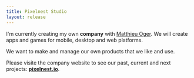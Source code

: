 ```yaml
---
title: Pixelnest Studio
layout: release
---
```


I'm currently creating my own **company** with [Matthieu Oger](http://www.solarsailer.net). We will create apps and games for mobile, desktop and web platforms.

We want to make and manage our own products that we like and use.

Please visite the company website to see our past, current and next projects: **[pixelnest.io](http://pixelnest.io)**.

